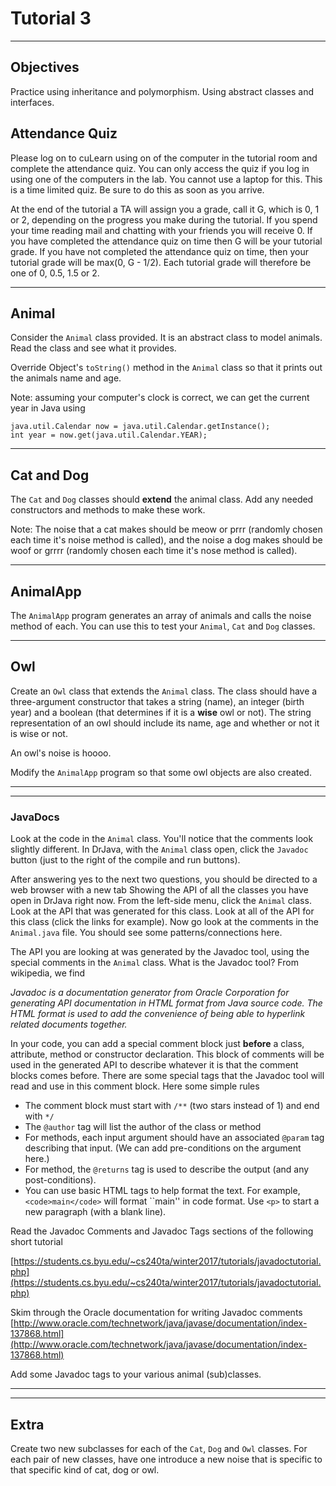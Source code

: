 # Tutorial 3
---

## Objectives  
Practice using inheritance and polymorphism. Using abstract classes and interfaces.



## Attendance Quiz

Please log on to cuLearn using on of the computer in the tutorial room and complete the attendance quiz. You can only access the quiz if you log in using one of the computers in the lab. You cannot use a laptop for this. This is a time limited quiz. Be sure to do this as soon as you arrive.

At the end of the tutorial a TA will assign you a grade, call it G, which is 0, 1 or 2, depending on the progress you make during the tutorial. If you spend your time reading mail and chatting with your friends you will receive 0. If you have completed the attendance quiz on time then G will be your tutorial grade. If you have not completed the attendance quiz on time, then your tutorial grade will be max(0, G - 1/2). Each tutorial grade will therefore be one of 0, 0.5, 1.5 or 2.

---

## Animal
Consider the `Animal` class provided. It is an abstract class to model animals. Read the class and see what it provides.

Override Object's `toString()` method in the `Animal` class so that it prints out the animals name and age. 

Note: assuming your computer's clock is correct, we can get the current year in Java using

```
java.util.Calendar now = java.util.Calendar.getInstance();
int year = now.get(java.util.Calendar.YEAR);
```

---
 
## Cat and Dog
The `Cat` and `Dog` classes should __extend__ the animal class. Add any needed constructors and methods to make these work.

Note: The noise that a cat makes should be meow or prrr (randomly chosen each time it's noise method is called), and the noise a dog makes should be woof or grrrr (randomly chosen each time it's nose method is called).

---

## AnimalApp
The `AnimalApp` program generates an array of animals and calls the noise method of each. You can use this to test your `Animal`, `Cat` and `Dog` classes.


---

## Owl
Create an `Owl` class that extends the `Animal` class. The class should have a three-argument constructor that takes a string (name), an integer (birth year) and a boolean (that determines if it is a __wise__ owl or not). The string representation of an owl should include its name, age and whether or not it is wise or not. 

An owl's noise is hoooo.

Modify the `AnimalApp` program so that some owl objects are also created.

---
---

### JavaDocs


Look at the code in the `Animal` class.  You'll notice that the comments look slightly different. In DrJava, with the `Animal` class open, click the `Javadoc` button (just to the right of the compile and run buttons).

After answering yes to the next two questions, you should be directed to a web browser with a new tab Showing the API of all the classes you have open in DrJava right now.  From the left-side menu, click the `Animal` class.  Look at the API that was generated for this class.  Look at all of the API for this class (click the links for example).  Now go look at the comments in the `Animal.java` file. You should see some patterns/connections here.

The API you are looking at was generated by the Javadoc tool, using the special comments in the `Animal` class. What is the Javadoc tool?  From wikipedia, we find

_Javadoc is a documentation generator from Oracle Corporation for generating API documentation in HTML format from Java source code. The HTML format is used to add the convenience of being able to hyperlink related documents together._


In your code, you can add a special comment block just __before__ a class, attribute, method or constructor 
declaration.  This block of comments will be used in the generated API to describe whatever it is that the 
comment blocks comes before.  There are some special tags that the Javadoc tool will read and use in this
comment block.  Here some simple rules

- The comment block must start with `/**` (two stars instead of 1) and end with `*/`
- The `@author` tag will list the author of the class or method
- For methods, each input argument should have an associated `@param` tag describing that input. (We can add pre-conditions on the argument here.)
- For method, the `@returns` tag is used to describe the output (and any post-conditions). 
- You can use basic HTML tags to help format the text.  For example, `<code>main</code>` will format ``main'' in code format. Use `<p>` to start a new paragraph (with a blank line).


Read the Javadoc Comments and Javadoc Tags sections of the following short tutorial  

[https://students.cs.byu.edu/~cs240ta/winter2017/tutorials/javadoctutorial.php](https://students.cs.byu.edu/~cs240ta/winter2017/tutorials/javadoctutorial.php)


Skim through the Oracle documentation for writing Javadoc comments 
[http://www.oracle.com/technetwork/java/javase/documentation/index-137868.html](http://www.oracle.com/technetwork/java/javase/documentation/index-137868.html)


Add some Javadoc tags to your various animal (sub)classes.


---
---

## Extra
Create two new subclasses for each of the `Cat`, `Dog` and `Owl` classes. For each pair of new classes, have one introduce a new noise that is specific to that specific kind of cat, dog or owl. 

